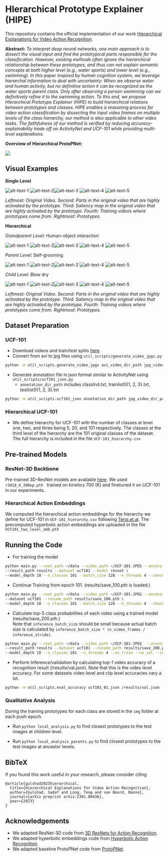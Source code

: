 # HIerarchical Prototype Explainer (HIPE)

This repository contains the official implementation of our work [Hierarchical Explanations for Video Action Recognition](https://arxiv.org/pdf/2301.00436.pdf).

**Abstract:** *To interpret deep neural networks, one main approach is to dissect the visual input and find the prototypical parts responsible for the classification. However, existing methods often ignore the hierarchical relationship between these prototypes, and thus can not explain semantic concepts at both higher level (e.g., water sports) and lower level (e.g., swimming). In this paper inspired by human cognition system, we leverage hierarchal information to deal with uncertainty: When we observe water and human activity, but no definitive action it can be recognized as the water sports parent class. Only after observing a person swimming can we definitively refine it to the swimming action. To this end, we propose HIerarchical Prototype Explainer (HIPE) to build hierarchical relations between prototypes and classes. HIPE enables a reasoning process for video action classification by dissecting the input video frames on multiple levels of the class hierarchy, our method is also applicable to other video tasks. The faithfulness of our method is verified by reducing accuracy-explainability trade off on ActivityNet and UCF-101 while providing multi-level explanations.* 

**Overview of Hierarchical ProtoPNet:**

<img src="https://github.com/sadafgulshad1/Hierarchical-ProtoPNet/blob/main/Architecture_HProtoPNet.png"  />

## Visual Examples 
**Single Level** 

![alt-text-1](https://github.com/sadafgulshad1/Hierarchical-ProtoPNet/blob/main/sample/original_gif100.gif ) ![alt-text-2](https://github.com/sadafgulshad1/Hierarchical-ProtoPNet/blob/main/sample/most_highly_activated_patch_in_original_img_by_top-3_prototype.gif  )![alt-text-3](https://github.com/sadafgulshad1/Hierarchical-ProtoPNet/blob/main/sample/prototype_activation_map_by_top-3_prototype.gif )  ![alt-text-4](https://github.com/sadafgulshad1/Hierarchical-ProtoPNet/blob/main/sample/top-3_activated_prototype_self_act.gif ) ![alt-text-5](https://github.com/sadafgulshad1/Hierarchical-ProtoPNet/blob/main/sample/top-3_activated_prototype.gif )

*Leftmost: Original Video. Second: Parts in the original video that are highly activated by the prototype. Third:  Saliency map in the original video that are highly activated by the prototype. Fourth: Training videos where prototypes come from. Rightmost: Prototypes.*

**Hierarchical** 

*Grandparent Level:* Human-object interaction

![alt-text-1](https://github.com/sadafgulshad1/Hierarchical-ProtoPNet/blob/main/sample/original_gif1121.gif ) ![alt-text-2](https://github.com/sadafgulshad1/Hierarchical-ProtoPNet/blob/main/sample/most_highly_activated_patch_in_original_img_by_top-6_prototype.gif )![alt-text-3](https://github.com/sadafgulshad1/Hierarchical-ProtoPNet/blob/main/sample/prototype_activation_map_by_top-6_prototype.gif )  ![alt-text-4](https://github.com/sadafgulshad1/Hierarchical-ProtoPNet/blob/main/sample/top-6_activated_prototype_self_act.gif ) ![alt-text-5](https://github.com/sadafgulshad1/Hierarchical-ProtoPNet/blob/main/sample/top-6_activated_prototype.gif )

*Parent Level:* Self-grooming

![alt-text-1](https://github.com/sadafgulshad1/Hierarchical-ProtoPNet/blob/main/sample/original_gif1121.gif ) ![alt-text-2](https://github.com/sadafgulshad1/Hierarchical-ProtoPNet/blob/main/sample/most_highly_activated_patch_in_original_img_by_top-9_prototype.gif  )![alt-text-3](https://github.com/sadafgulshad1/Hierarchical-ProtoPNet/blob/main/sample/prototype_activation_map_by_top-9_prototype.gif )  ![alt-text-4](https://github.com/sadafgulshad1/Hierarchical-ProtoPNet/blob/main/sample/top-9_activated_prototype_self_act.gif ) ![alt-text-5](https://github.com/sadafgulshad1/Hierarchical-ProtoPNet/blob/main/sample/top-9_activated_prototype.gif )

*Child Level:* Blow dry

![alt-text-1](https://github.com/sadafgulshad1/Hierarchical-ProtoPNet/blob/main/sample/original_gif1121.gif ) ![alt-text-2](https://github.com/sadafgulshad1/Hierarchical-ProtoPNet/blob/main/sample/most_highly_activated_patch_in_original_img_by_top-3_prototype_1.gif  )![alt-text-3](https://github.com/sadafgulshad1/Hierarchical-ProtoPNet/blob/main/sample/prototype_activation_map_by_top-3_prototype_1.gif )  ![alt-text-4](https://github.com/sadafgulshad1/Hierarchical-ProtoPNet/blob/main/sample/top-3_activated_prototype_self_act_1.gif ) ![alt-text-5](https://github.com/sadafgulshad1/Hierarchical-ProtoPNet/blob/main/sample/top-3_activated_prototype_1.gif )

*Leftmost: Original Video. Second: Parts in the original video that are highly activated by the prototype. Third:  Saliency map in the original video that are highly activated by the prototype. Fourth: Training videos where prototypes come from. Rightmost: Prototypes.*

## Dataset Preparation
### UCF-101
* Download videos and train/test splits [here](http://crcv.ucf.edu/data/UCF101.php).
* Convert from avi to jpg files using ```util_scripts/generate_video_jpgs.py```

```bash
python -m util_scripts.generate_video_jpgs avi_video_dir_path jpg_video_dir_path ucf101
```

* Generate annotation file in json format similar to ActivityNet using ```util_scripts/ucf101_json.py```
  * ```annotation_dir_path``` includes classInd.txt, trainlist0{1, 2, 3}.txt, testlist0{1, 2, 3}.txt

```bash
python -m util_scripts.ucf101_json annotation_dir_path jpg_video_dir_path dst_json_path
```
### Hierarchical UCF-101
* We define hierarchy for UCF-101 with the number of classes at level one, two, and three being 5, 20, and 101 respectively. The classes at the third level of the hierarchy are the 101 original classes of the dataset. The full hierarchy is included in the file `` UCF-101_hierarchy.csv `` 

## Pre-trained Models
### ResNet-3D Backbone
Pre-trained 3D-ResNet models are available [here](https://drive.google.com/open?id=1xbYbZ7rpyjftI_KCk6YuL-XrfQDz7Yd4). We used ```r3d18_K_200ep.pth ``` trained on kinetics 700 (K) and finetuned it on UCF-101 in our experiments.
### Hierarchical Action Embeddings
We computed the hierarchical action embeddings for the hierarchy we define for UCF-101 in `` UCF-101_hierarchy.csv `` following [Teng.et.al](https://openaccess.thecvf.com/content_CVPR_2020/papers/Long_Searching_for_Actions_on_the_Hyperbole_CVPR_2020_paper.pdf). The precomputed hyperbolic action embeddings are uploaded in the file ``UCF101_two_level_emb.pth`` 

## Running the Code 
* For training the model 
```bash
python main.py --root_path ~/data --video_path ~/UCF-101-JPEG --annotation_path ucf101_01.json \
--result_path results --dataset ucf101 --model resnet \
--model_depth 18 --n_classes 101 --batch_size 128 --n_threads 4 --checkpoint 5
```

* Continue Training from epoch 101. (results/save_100.pth is loaded.)

```bash
python main.py --root_path ~/data --video_path ~/UCF-101-JPEG --annotation_path ucf101_01.json \
--dataset ucf101 --resume_path results/save_100.pth \
--model_depth 18 --n_classes 101 --batch_size 128 --n_threads 4 --checkpoint 5
```
* Calculate top-5 class probabilities of each video using a trained model (results/save_200.pth.)  
Note that ```inference_batch_size``` should be small because actual batch size is calculated by ```inference_batch_size * (n_video_frames / inference_stride)```.

```bash
python main.py --root_path ~/data --video_path ~/UCF-101-JPEG  --annotation_path ucf101_01.json \
--result_path results --dataset ucf101 --resume_path results/save_200.pth \
--model_depth 18 --n_classes 101 --n_threads 4 --no_train --no_val --inference --output_topk 5 --inference_batch_size 1
```

* Perform Inference/validation by calculating top-1 video accuracy of a recognition result (/results/val.json). Note that this is the video level accuracy. For some datasets video level and clip level accuracies vary a lot.

```bash
python -m util_scripts.eval_accuracy ucf101_01.json /results/val.json --subset val -k 1 --ignore
```
### Qualitative Analysis
During the training prototypes for each class are stored in the ``img`` folder at each push epoch. 

* Run ``python local_analysis.py`` to find closest prototypes to the test images at children level.

* Run ``python local_analysis_parents.py`` to find closest prototypes to the test images at ancestor levels.
## BibTeX
If you found this work useful in your research, please consider citing
```
@article{gulshad2023hierarchical,
  title={Hierarchical Explanations for Video Action Recognition},
  author={Gulshad, Sadaf and Long, Teng and van Noord, Nanne},
  journal={arXiv preprint arXiv:2301.00436},
  year={2023}
}
```
## Acknowledgements
* We adapted ResNet-3D code from [3D ResNets for Action Recognition](https://github.com/kenshohara/3D-ResNets-PyTorch).
* We adapted hyperbolic embeddings code from [Hyperbolic Action Recognition](https://github.com/Tenglon/hyperbolic_action).
* We adapted baseline ProtoPNet code from [ProtoPNet](https://github.com/cfchen-duke/ProtoPNet).
